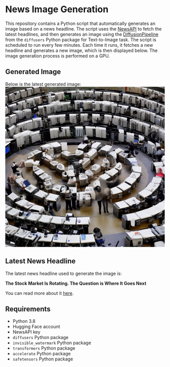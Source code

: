 # News Image Generation
This repository contains a Python script that automatically generates an image based on a news headline. The script uses the [NewsAPI](https://newsapi.org/) to fetch the latest headlines, and then generates an image using the [DiffusionPipeline](https://github.com/huggingface/diffusers) from the `diffusers` Python package for Text-to-Image task.
The script is scheduled to run every few minutes. Each time it runs, it fetches a new headline and generates a new image, which is then displayed below. The image generation process is performed on a GPU.

## Generated Image
Below is the latest generated image:
![Generated Image](image.png)

## Latest News Headline
The latest news headline used to generate the image is:

**The Stock Market Is Rotating. The Question is Where It Goes Next**

You can read more about it [here](https://news.google.com/rss/articles/CBMitAFBVV95cUxPMmN2X1pvM1A4MlBFNWdjWU9jNXFweXBBRmMybkxfTGZwQ0NQTEhqUGd5dTlpQVF6bGdfRlhUVmtQZERxTTRzVDFGTl8xRENRZS1MRzhoUXFWWDFHdVd6dl85UHN5QUZQODRnNU0xR05wQnZrNExxZXFKYUR3VzFzNkt5LXVPZDM2cG1IcDVnbGFVZDJCZHBVWEV1VEkyZEkzQVNYNmU2c0ZBaG9MSDE4ZFNzWmc?oc=5).

## Requirements
- Python 3.8
- Hugging Face account
- NewsAPI key
- `diffusers` Python package
- `invisible_watermark` Python package
- `transformers` Python package
- `accelerate` Python package
- `safetensors` Python package
